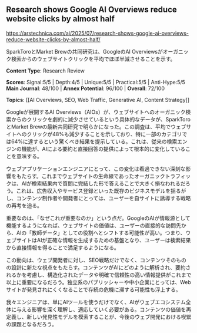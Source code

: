 ## Research shows Google AI Overviews reduce website clicks by almost half

https://arstechnica.com/ai/2025/07/research-shows-google-ai-overviews-reduce-website-clicks-by-almost-half/

SparkToroとMarket Brewの共同研究は、GoogleのAI Overviewsがオーガニック検索からのウェブサイトクリックを平均でほぼ半減させることを示す。

**Content Type**: Research Review

**Scores**: Signal:5/5 | Depth:4/5 | Unique:5/5 | Practical:5/5 | Anti-Hype:5/5
**Main Journal**: 48/100 | **Annex Potential**: 96/100 | **Overall**: 72/100

**Topics**: [[AI Overviews, SEO, Web Traffic, Generative AI, Content Strategy]]

Googleが展開するAI Overviews（AIOs）が、ウェブサイトへのオーガニック検索からのクリックを劇的に減少させているという具体的なデータが、SparkToroとMarket Brewの最新共同研究で明らかになった。この調査は、平均でウェブサイトへのクリックが48%も減少することを示しており、特に一部のカテゴリでは64%に達するという驚くべき結果を提示している。これは、従来の検索エンジンの機能が、AIによる要約と直接回答の提供によって根本的に変化していることを意味する。

ウェブアプリケーションエンジニアにとって、この変化は看過できない深刻な影響をもたらす。これまでウェブサイトの生命線であったオーガニックトラフィックは、AIが検索結果内で質問に完結した形で答えることで大きく損なわれるだろう。これは、広告収入やサービス登録といった既存のビジネスモデルを揺るがし、コンテンツ制作者や開発者にとっては、ユーザーを自サイトに誘導する戦略の再考を迫る。

重要なのは、「なぜこれが重要なのか」という点だ。GoogleのAIが情報源として機能するようになれば、ウェブサイトの価値は、ユーザーの直接的な訪問先から、AIの「教師データ」としての役割へとシフトする可能性が高い。つまり、ウェブサイトはAIが正確な情報を生成するための基盤となり、ユーザーは検索結果から直接情報を得ることで満足するようになる。

この動向は、ウェブ開発者に対し、SEO戦略だけでなく、コンテンツそのものの設計に新たな視点をもたらす。コンテンツがAIにどのように解析され、要約されるかを考慮し、構造化されたデータや明確で信頼性の高い情報提供がこれまで以上に重要になるだろう。独立系のパブリッシャーや中小企業にとっては、Webサイトが発見されにくくなることで存続の危機に瀕する可能性も浮上する。

我々エンジニアは、単にAIツールを使うだけでなく、AIがウェブエコシステム全体に与える影響を深く理解し、適応していく必要がある。コンテンツの価値を再定義し、新しい発見性モデルを模索することが、今後のウェブ開発における喫緊の課題となるだろう。
